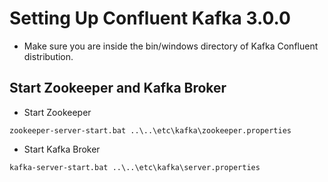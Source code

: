 
# Setting Up Confluent Kafka 3.0.0

<p>

- Make sure you are inside the bin/windows directory of Kafka Confluent distribution.

## Start Zookeeper and Kafka Broker

-   Start Zookeeper

```
zookeeper-server-start.bat ..\..\etc\kafka\zookeeper.properties
```

-   Start Kafka Broker

```
kafka-server-start.bat ..\..\etc\kafka\server.properties
```
